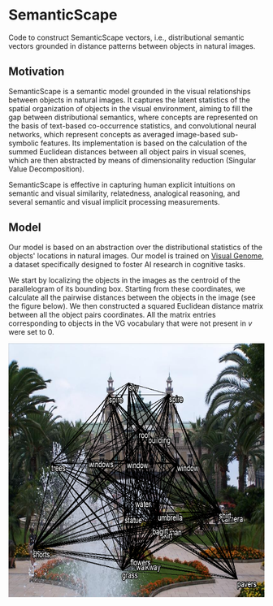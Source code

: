 # SemanticScape
Code to construct SemanticScape vectors, i.e., distributional semantic vectors grounded in distance patterns between objects in natural images.

## Motivation
SemanticScape is a semantic model grounded in the visual relationships between objects in natural images. It captures the latent statistics of the spatial organization of objects in the visual environment, aiming to fill the gap between distributional semantics, where concepts are represented on the basis of text-based co-occurrence statistics, and convolutional neural networks, which represent concepts as averaged image-based sub-symbolic features. Its implementation is based on the calculation of the summed Euclidean distances between all object pairs in visual scenes, which are then abstracted by means of dimensionality reduction (Singular Value Decomposition). 

SemanticScape is effective in capturing human explicit intuitions on semantic and visual similarity, relatedness, analogical reasoning, and several semantic and visual implicit processing measurements.

## Model
Our model is based on an abstraction over the distributional statistics of the objects' locations in natural images. Our model is trained on [Visual Genome](https://link.springer.com/article/10.1007/s11263-016-0981-7), a dataset specifically designed to foster AI research in cognitive tasks.

We start by localizing the objects in the images as the centroid of the parallelogram of its bounding box. Starting from these coordinates, we calculate all the pairwise distances between the objects in the image (see the figure below). We then constructed a squared Euclidean distance matrix between all the object pairs coordinates. All the matrix entries corresponding to objects in the VG vocabulary that were not present in $v$ were set to 0. 


<img src="https://github.com/Andrea-de-Varda/SemanticScape/blob/main/figures/img_with_net.png?raw=true" width="600" height="500">

